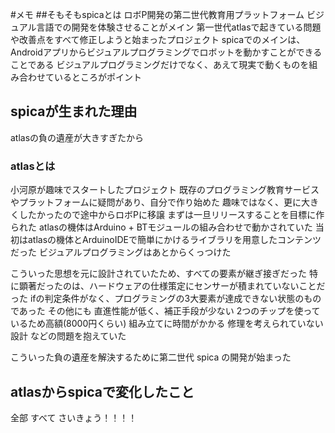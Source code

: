 #メモ
##そもそもspicaとは
ロボP開発の第二世代教育用プラットフォーム
ビジュアル言語での開発を体験させることがメイン
第一世代atlasで起きている問題や改善点をすべて修正しようと始まったプロジェクト
spicaでのメインは、Androidアプリからビジュアルプログラミングでロボットを動かすことができることである
ビジュアルプログラミングだけでなく、あえて現実で動くものを組み合わせているところがポイント


## spicaが生まれた理由
atlasの負の遺産が大きすぎたから

### atlasとは
小河原が趣味でスタートしたプロジェクト
既存のプログラミング教育サービスやプラットフォームに疑問があり、自分で作り始めた
趣味ではなく、更に大きくしたかったので途中からロボPに移譲
まずは一旦リリースすることを目標に作られた
atlasの機体はArduino + BTモジュールの組み合わせで動かされていた
当初はatlasの機体とArduinoIDEで簡単にかけるライブラリを用意したコンテンツだった
ビジュアルプログラミングはあとからくっつけた

こういった思想を元に設計されていたため、すべての要素が継ぎ接ぎだった
特に顕著だったのは、ハードウェアの仕様策定にセンサーが積まれていないことだった
ifの判定条件がなく、プログラミングの3大要素が達成できない状態のものであった
その他にも
直進性能が低く、補正手段が少ない
2つのチップを使っているため高額(8000円くらい)
組み立てに時間がかかる
修理を考えられていない設計
などの問題を抱えていた

こういった負の遺産を解決するために第二世代 spica の開発が始まった

## atlasからspicaで変化したこと
全部
すべて
さいきょう！！！！